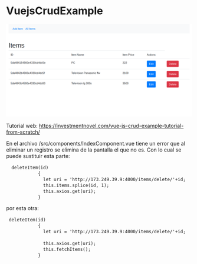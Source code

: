 # VuejsCrudExample

![Alt text](vuecrud.png)

Tutorial web: 
https://investmentnovel.com/vue-js-crud-example-tutorial-from-scratch/


En el archivo /src/components/IndexComponent.vue tiene un error que al eliminar un registro se elimina de la pantalla el que no es. Con lo cual se puede sustituir esta parte:

```
  deleteItem(id)
            {
              let uri = 'http://173.249.39.9:4000/items/delete/'+id;
              this.items.splice(id, 1);
              this.axios.get(uri);
            }
```
por esta otra:

```
 deleteItem(id)
            {
              let uri = 'http://173.249.39.9:4000/items/delete/'+id;
             
              this.axios.get(uri);
              this.fetchItems();
            }
```
